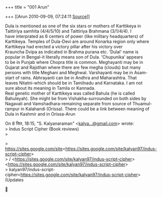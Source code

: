 +++
title = "001 Arun"

+++
[[Arun	2010-09-09, 07:24:11 [Source](https://groups.google.com/g/bvparishat/c/w3WtndcCYRw)]]



Dula is mentioned as one of the six stars or mothers of Karttikeya in  
Taittiriya samhita (4/4/5/10) and Taittiriya Brahmana (3/1/4/4). I  
have interprated as 6 centers of power (like military headquarters) of  
Karttikeya. Temples of Dula-Devi are around Konarka region only where  
Karttikeya had erected a victory pillar after his victory over  
Krauncha Dvipa as indicated in Brahma purana etc. 'Dulal' name is  
popular in Bengal-it literally means son of Dula. 'Chupunika' appears  
to be in Punjab where Chopra title is common. Meghayanti may be in  
Gujarat and Rajsthan where there are few megha (clouds) but many  
persons with title Meghani and Meghwal. Varshayanti may be in Asam-  
start of rains. Abhrayanti can be in Andhra and Maharashtra. That  
leaves Nitatni-which should be in Tamilnadu and Karnataka. I am not  
sure about its meaning in Tamila or Kannada.  
Real genetic mother of Karttikeya was called Bahula (he is called  
Bahuleyah). She might be from Vishakha-surrounded on both sides by  
Nagavali and Vamshadhara-remaining separate from source of Thuamul-  
rampur in Kalahandi (Orissa). There could be a link between meaning of  
Dula in Kashmir and in Orissa-Arun  

  
On 8 सित, 18:15, "S. Kalyanaraman" \<[kalya...@gmail.com]()\> wrote:  
\> Indus Script Cipher (Book reviews)  
\>  

\> <https://sites.google.com/site>\<<https://sites.google.com/site/kalyan97/indus-script-cipher>\>  
\> / \<<https://sites.google.com/site/kalyan97/indus-script-cipher>\>\<<https://sites.google.com/site/kalyan97/indus-script-cipher>\>  
\> kalyan97/indus-script-cipher\<<https://sites.google.com/site/kalyan97/indus-script-cipher>\>(Updates  



